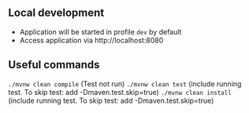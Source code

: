 ## Local development

- Application will be started in profile `dev` by default
- Access application via http://localhost:8080

## Useful commands

```./mvnw clean compile``` (Test not run)
```./mvnw clean test``` (include running test. To skip test: add -Dmaven.test.skip=true)
```./mvnw clean install``` (include running test. To skip test: add -Dmaven.test.skip=true)


